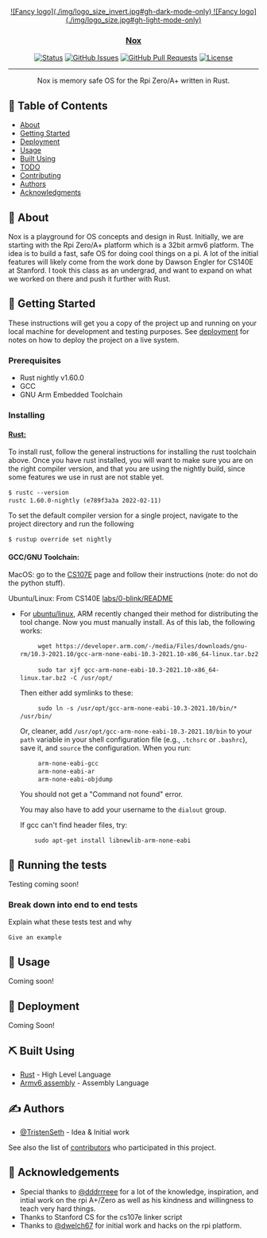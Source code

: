 <p align="center">
  <a href="" rel="noopener">
![Fancy logo](./img/logo_size_invert.jpg#gh-dark-mode-only)
![Fancy logo](./img/logo_size.jpg#gh-light-mode-only)
</p>

<h3 align="center">Nox</h3>

<div align="center">

[![Status](https://img.shields.io/badge/status-active-success.svg)]()
[![GitHub Issues](https://img.shields.io/github/issues/TristenSeth/nox.svg)](https://github.com/TristenSeth/nox/issues)
[![GitHub Pull Requests](https://img.shields.io/github/issues-pr/TristenSeth/nox.svg)](https://github.com/TristenSeth/nox/pulls)
[![License](https://img.shields.io/badge/license-MIT-blue.svg)](/LICENSE)

</div>

---

<p align="center"> Nox is memory safe OS for the Rpi Zero/A+ written in Rust.
    <br> 
</p>

## 📝 Table of Contents

- [About](#about)
- [Getting Started](#getting_started)
- [Deployment](#deployment)
- [Usage](#usage)
- [Built Using](#built_using)
- [TODO](../TODO.md)
- [Contributing](../CONTRIBUTING.md)
- [Authors](#authors)
- [Acknowledgments](#acknowledgement)

## 🧐 About <a name = "about"></a>

Nox is a playground for OS concepts and design in Rust. Initially, we are starting with the Rpi Zero/A+ platform which is a 32bit armv6 platform. The idea is to build a fast, safe OS for doing cool things on a pi. A lot of the initial features will likely come from the work done by Dawson Engler for CS140E at Stanford. I took this class as an undergrad, and want to expand on what we worked on there and push it further with Rust.

## 🏁 Getting Started <a name = "getting_started"></a>

These instructions will get you a copy of the project up and running on your local machine for development and testing purposes. See [deployment](#deployment) for notes on how to deploy the project on a live system.

### Prerequisites

- Rust nightly v1.60.0
- GCC
- GNU Arm Embedded Toolchain


### Installing

#### [__Rust:__](https://www.rust-lang.org/tools/install)

To install rust, follow the general instructions for installing the rust toolchain above.
Once you have rust installed, you will want to make sure you are on the right compiler version, and that you are using the nightly build, since some features we use in rust are not stable yet.

```
$ rustc --version
rustc 1.60.0-nightly (e789f3a3a 2022-02-11)
```

To set the default compiler version for a single project, navigate to the project directory and run the following

```
$ rustup override set nightly
```

#### __GCC/GNU Toolchain:__

MacOS: go to the [CS107E](http://cs107e.github.io/guides/install/mac/) page and follow their instructions (note: do not do the python stuff).

Ubuntu/Linux: From CS140E [labs/0-blink/README](https://github.com/dddrrreee/cs140e-22win/tree/main/labs/0-blink)

-  For [ubuntu/linux](https://askubuntu.com/questions/1243252/how-to-install-arm-none-eabi-gdb-on-ubuntu-20-04-lts-focal-fossa), ARM recently
      changed their method for distributing the tool change.   Now you
      must manually install.  As of this lab, the following works:

            wget https://developer.arm.com/-/media/Files/downloads/gnu-rm/10.3-2021.10/gcc-arm-none-eabi-10.3-2021.10-x86_64-linux.tar.bz2

            sudo tar xjf gcc-arm-none-eabi-10.3-2021.10-x86_64-linux.tar.bz2 -C /usr/opt/

      Then either add symlinks to these:

            sudo ln -s /usr/opt/gcc-arm-none-eabi-10.3-2021.10/bin/* /usr/bin/

      Or, cleaner, add `/usr/opt/gcc-arm-none-eabi-10.3-2021.10/bin` to your
      `path` variable in your shell configuration file (e.g., `.tchsrc`
       or `.bashrc`), save it, and `source` the configuration.  When you run:


            arm-none-eabi-gcc
            arm-none-eabi-ar
            arm-none-eabi-objdump 

      You should not get a "Command not found" error.


      You may also have to add your username to the `dialout` group.

      If gcc can't find header files, try:

           sudo apt-get install libnewlib-arm-none-eabi


## 🔧 Running the tests <a name = "tests"></a>

Testing coming soon!

### Break down into end to end tests

Explain what these tests test and why

```
Give an example
```

## 🎈 Usage <a name="usage"></a>

Coming soon!

## 🚀 Deployment <a name = "deployment"></a>

Coming Soon!

## ⛏️ Built Using <a name = "built_using"></a>

- [Rust](https://www.rust-lang.org) - High Level Language
- [Armv6 assembly](https://developer.arm.com/documentation/102438/latest://expressjs.com/) - Assembly Language

## ✍️ Authors <a name = "authors"></a>

- [@TristenSeth](https://github.com/TristenSeth) - Idea & Initial work

See also the list of [contributors](https://github.com/kylelobo/The-Documentation-Compendium/contributors) who participated in this project.

## 🎉 Acknowledgements <a name = "acknowledgement"></a>

- Special thanks to [@dddrrreee](https://github.com/dddrrreee) for a lot of the knowledge, inspiration, and
intial work on the rpi A+/Zero as well as his kindness and willingness to teach very hard things.
- Thanks to Stanford CS for the cs107e linker script
- Thanks to [@dwelch67](https://github.com/dwelch67) for initial work and hacks on the rpi platform.
